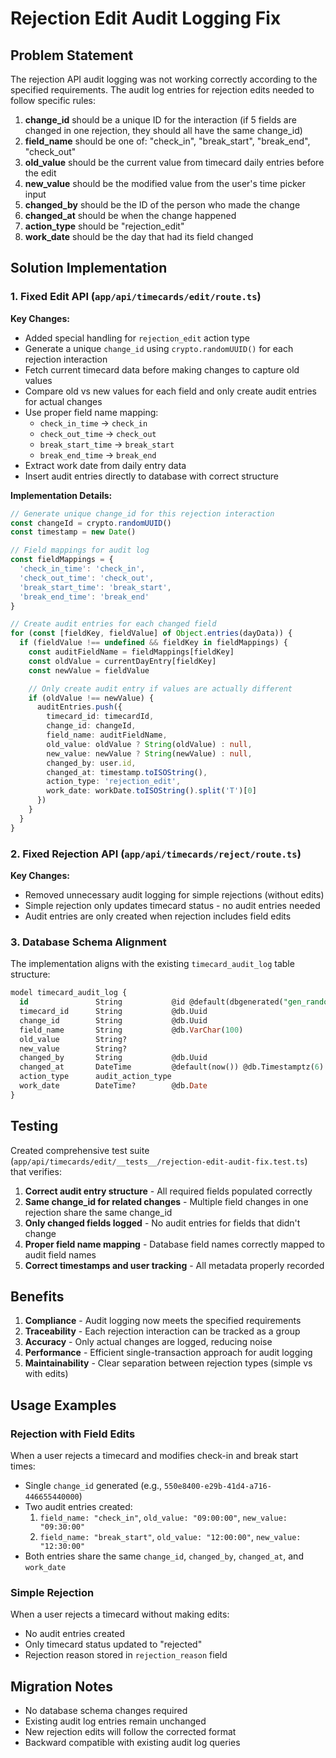 # Rejection Edit Audit Logging Fix

## Problem Statement

The rejection API audit logging was not working correctly according to the specified requirements. The audit log entries for rejection edits needed to follow specific rules:

1. **change_id** should be a unique ID for the interaction (if 5 fields are changed in one rejection, they should all have the same change_id)
2. **field_name** should be one of: "check_in", "break_start", "break_end", "check_out" 
3. **old_value** should be the current value from timecard daily entries before the edit
4. **new_value** should be the modified value from the user's time picker input
5. **changed_by** should be the ID of the person who made the change
6. **changed_at** should be when the change happened
7. **action_type** should be "rejection_edit"
8. **work_date** should be the day that had its field changed

## Solution Implementation

### 1. Fixed Edit API (`app/api/timecards/edit/route.ts`)

**Key Changes:**
- Added special handling for `rejection_edit` action type
- Generate a unique `change_id` using `crypto.randomUUID()` for each rejection interaction
- Fetch current timecard data before making changes to capture old values
- Compare old vs new values for each field and only create audit entries for actual changes
- Use proper field name mapping:
  - `check_in_time` → `check_in`
  - `check_out_time` → `check_out`
  - `break_start_time` → `break_start`
  - `break_end_time` → `break_end`
- Extract work date from daily entry data
- Insert audit entries directly to database with correct structure

**Implementation Details:**
```typescript
// Generate unique change_id for this rejection interaction
const changeId = crypto.randomUUID()
const timestamp = new Date()

// Field mappings for audit log
const fieldMappings = {
  'check_in_time': 'check_in',
  'check_out_time': 'check_out', 
  'break_start_time': 'break_start',
  'break_end_time': 'break_end'
}

// Create audit entries for each changed field
for (const [fieldKey, fieldValue] of Object.entries(dayData)) {
  if (fieldValue !== undefined && fieldKey in fieldMappings) {
    const auditFieldName = fieldMappings[fieldKey]
    const oldValue = currentDayEntry[fieldKey]
    const newValue = fieldValue

    // Only create audit entry if values are actually different
    if (oldValue !== newValue) {
      auditEntries.push({
        timecard_id: timecardId,
        change_id: changeId,
        field_name: auditFieldName,
        old_value: oldValue ? String(oldValue) : null,
        new_value: newValue ? String(newValue) : null,
        changed_by: user.id,
        changed_at: timestamp.toISOString(),
        action_type: 'rejection_edit',
        work_date: workDate.toISOString().split('T')[0]
      })
    }
  }
}
```

### 2. Fixed Rejection API (`app/api/timecards/reject/route.ts`)

**Key Changes:**
- Removed unnecessary audit logging for simple rejections (without edits)
- Simple rejection only updates timecard status - no audit entries needed
- Audit entries are only created when rejection includes field edits

### 3. Database Schema Alignment

The implementation aligns with the existing `timecard_audit_log` table structure:
```sql
model timecard_audit_log {
  id               String           @id @default(dbgenerated("gen_random_uuid()")) @db.Uuid
  timecard_id      String           @db.Uuid
  change_id        String           @db.Uuid
  field_name       String           @db.VarChar(100)
  old_value        String?
  new_value        String?
  changed_by       String           @db.Uuid
  changed_at       DateTime         @default(now()) @db.Timestamptz(6)
  action_type      audit_action_type
  work_date        DateTime?        @db.Date
}
```

## Testing

Created comprehensive test suite (`app/api/timecards/edit/__tests__/rejection-edit-audit-fix.test.ts`) that verifies:

1. **Correct audit entry structure** - All required fields populated correctly
2. **Same change_id for related changes** - Multiple field changes in one rejection share the same change_id
3. **Only changed fields logged** - No audit entries for fields that didn't change
4. **Proper field name mapping** - Database field names correctly mapped to audit field names
5. **Correct timestamps and user tracking** - All metadata properly recorded

## Benefits

1. **Compliance** - Audit logging now meets the specified requirements
2. **Traceability** - Each rejection interaction can be tracked as a group
3. **Accuracy** - Only actual changes are logged, reducing noise
4. **Performance** - Efficient single-transaction approach for audit logging
5. **Maintainability** - Clear separation between rejection types (simple vs with edits)

## Usage Examples

### Rejection with Field Edits
When a user rejects a timecard and modifies check-in and break start times:
- Single `change_id` generated (e.g., `550e8400-e29b-41d4-a716-446655440000`)
- Two audit entries created:
  1. `field_name: "check_in"`, `old_value: "09:00:00"`, `new_value: "09:30:00"`
  2. `field_name: "break_start"`, `old_value: "12:00:00"`, `new_value: "12:30:00"`
- Both entries share the same `change_id`, `changed_by`, `changed_at`, and `work_date`

### Simple Rejection
When a user rejects a timecard without making edits:
- No audit entries created
- Only timecard status updated to "rejected"
- Rejection reason stored in `rejection_reason` field

## Migration Notes

- No database schema changes required
- Existing audit log entries remain unchanged
- New rejection edits will follow the corrected format
- Backward compatible with existing audit log queries